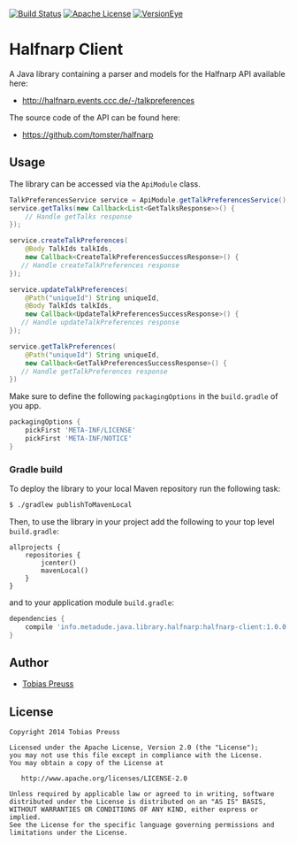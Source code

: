 [![Build Status](https://travis-ci.org/johnjohndoe/HalfnarpClient.svg)](https://travis-ci.org/johnjohndoe/HalfnarpClient) [![Apache License](http://img.shields.io/badge/license-Apache%20License%202.0-lightgrey.svg)](http://choosealicense.com/licenses/apache-2.0/) [![VersionEye](https://www.versioneye.com/user/projects/548851f9746eb5c4a4000273/badge.svg)](https://www.versioneye.com/user/projects/548851f9746eb5c4a4000273)

# Halfnarp Client

A Java library containing a parser and models for the Halfnarp API available here:

* http://halfnarp.events.ccc.de/-/talkpreferences

The source code of the API can be found here:

* https://github.com/tomster/halfnarp



## Usage

The library can be accessed via the `ApiModule` class.

```java
TalkPreferencesService service = ApiModule.getTalkPreferencesService();
service.getTalks(new Callback<List<GetTalksResponse>>() {
    // Handle getTalks response
});

service.createTalkPreferences(
    @Body TalkIds talkIds,
    new Callback<CreateTalkPreferencesSuccessResponse>() {
   // Handle createTalkPreferences response
});

service.updateTalkPreferences(
    @Path("uniqueId") String uniqueId,
    @Body TalkIds talkIds,
    new Callback<UpdateTalkPreferencesSuccessResponse>() {
   // Handle updateTalkPreferences response
});

service.getTalkPreferences(
    @Path("uniqueId") String uniqueId,
    new Callback<GetTalkPreferencesSuccessResponse>() {
   // Handle getTalkPreferences response
})
```

Make sure to define the following `packagingOptions` in the  `build.gradle` of you app.

```groovy
packagingOptions {
    pickFirst 'META-INF/LICENSE'
    pickFirst 'META-INF/NOTICE'
}
```


### Gradle build

To deploy the library to your local Maven repository run the following task:

```bash
$ ./gradlew publishToMavenLocal
```

Then, to use the library in your project add the following to
your top level `build.gradle`:

```
allprojects {
    repositories {
        jcenter()
        mavenLocal()
    }
}
```

and to your application module `build.gradle`:


```groovy
dependencies {
    compile 'info.metadude.java.library.halfnarp:halfnarp-client:1.0.0'
}
```



## Author

* [Tobias Preuss][tobias-preuss]

## License

    Copyright 2014 Tobias Preuss

    Licensed under the Apache License, Version 2.0 (the "License");
    you may not use this file except in compliance with the License.
    You may obtain a copy of the License at

       http://www.apache.org/licenses/LICENSE-2.0

    Unless required by applicable law or agreed to in writing, software
    distributed under the License is distributed on an "AS IS" BASIS,
    WITHOUT WARRANTIES OR CONDITIONS OF ANY KIND, either express or implied.
    See the License for the specific language governing permissions and
    limitations under the License.


[tobias-preuss]: https://github.com/johnjohndoe


